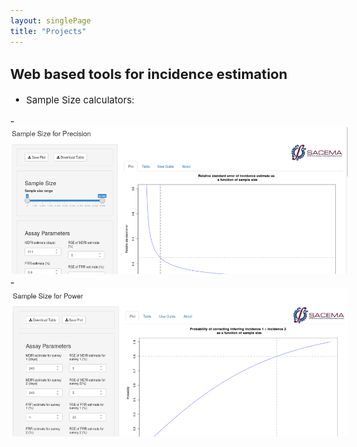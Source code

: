 ```yaml
---
layout: singlePage
title: "Projects"
---
```


<style type="text/css">

body{ /* Normal  */
      font-size: 15px;
  }
td {  /* Table  */
  font-size: 8px;
}
h1.title {
  font-size: 38px;
  color: DarkRed;
}
h1 { /* Header 1 */
  font-size: 28px;
  color: DarkBlue;
}
h2 { /* Header 2 */
    font-size: 22px;
}
h3 { /* Header 3 */
  font-size: 20px;
  font-family: "Times New Roman", Times, serif;
}
code.r{ /* Code block */
    font-size: 12px;
}
pre { /* Code block - determines code spacing between lines */
    font-size: 14px;
}
</style>


## Web based tools for incidence estimation
    
  - Sample Size calculators:
  
  -[<img src="/images/publications/precisionapp.png"/>](https://laminjuwara.shinyapps.io/sample_size_for_precision/)
  -[<img src="/images/publications/powerapp.png"/>](https://laminjuwara.shinyapps.io/sample_size_for_power_calculator/)
  
